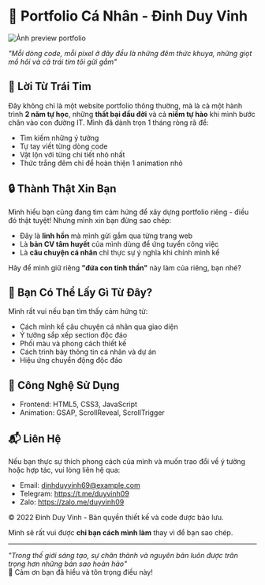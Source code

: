 # 💖 Portfolio Cá Nhân - Đinh Duy Vinh

![Ảnh preview portfolio](https://github.com/user-attachments/assets/c89827e8-e7d1-4697-9cf7-f488718d8eee)

*"Mỗi dòng code, mỗi pixel ở đây đều là những đêm thức khuya, những giọt mồ hôi và cả trái tim tôi gửi gắm"*

## 🌸 Lời Từ Trái Tim

Đây không chỉ là một website portfolio thông thường, mà là cả một hành trình **2 năm tự học**, những **thất bại đầu đời** và cả **niềm tự hào** khi mình bước chân vào con đường IT. Mình đã dành trọn 1 tháng ròng rã để:
- Tìm kiếm những ý tưởng
- Tự tay viết từng dòng code
- Vật lộn với từng chi tiết nhỏ nhất
- Thức trắng đêm chỉ để hoàn thiện 1 animation nhỏ

## 🔒 Thành Thật Xin Bạn
Mình hiểu bạn cũng đang tìm cảm hứng để xây dựng portfolio riêng - điều đó thật tuyệt! Nhưng mình xin bạn đừng sao chép:
- Đây là **linh hồn** mà mình gửi gắm qua từng trang web
- Là **bản CV tâm huyết** của mình dùng để ứng tuyển công việc
- Là **câu chuyện cá nhân** chỉ thực sự ý nghĩa khi chính mình kể

Hãy để mình giữ riêng **"đứa con tinh thần"** này làm của riêng, bạn nhé?

## 🌿 Bạn Có Thể Lấy Gì Từ Đây?
Mình rất vui nếu bạn tìm thấy cảm hứng từ:
- Cách mình kể câu chuyện cá nhân qua giao diện
- Ý tưởng sắp xếp section độc đáo
- Phối màu và phong cách thiết kế
- Cách trình bày thông tin cá nhân và dự án
- Hiệu ứng chuyển động độc đáo

## 🔧 Công Nghệ Sử Dụng
- Frontend: HTML5, CSS3, JavaScript
- Animation: GSAP, ScrollReveal, ScrollTrigger

## 📬 Liên Hệ
Nếu bạn thực sự thích phong cách của mình và muốn trao đổi về ý tưởng hoặc hợp tác, vui lòng liên hệ qua:
- Email: dinhduyvinh69@example.com
- Telegram: https://t.me/duyvinh09
- Zalo: https://zalo.me/duyvinh09

© 2022 Đinh Duy Vinh - Bản quyền thiết kế và code được bảo lưu.

Mình sẽ rất vui được **chỉ bạn cách mình làm** thay vì để bạn sao chép.

---

_"Trong thế giới sáng tạo, sự chân thành và nguyên bản luôn được trân trọng hơn những bản sao hoàn hảo"_  
💌 Cảm ơn bạn đã hiểu và tôn trọng điều này!
